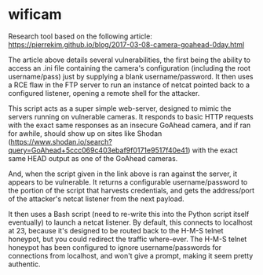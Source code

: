 # wificam

Research tool based on the following article:
https://pierrekim.github.io/blog/2017-03-08-camera-goahead-0day.html

The article above details several vulnerabilities, the first being the ability to access an .ini file containing the camera's configuration (including the root username/pass) just by supplying a blank username/password. It then uses a RCE flaw in the FTP server to run an instance of netcat pointed back to a configured listener, opening a remote shell for the attacker.

This script acts as a super simple web-server, designed to mimic the servers running on vulnerable cameras. It responds to basic HTTP requests with the exact same responses as an insecure GoAhead camera, and if ran for awhile, should show up on sites like Shodan (https://www.shodan.io/search?query=GoAhead+5ccc069c403ebaf9f0171e9517f40e41) with the exact same HEAD output as one of the GoAhead cameras.

And, when the script given in the link above is ran against the server, it appears to be vulnerable. It returns a configurable username/password to the portion of the script that harvests credentials, and gets the address/port of the attacker's netcat listener from the next payload.

It then uses a Bash script (need to re-write this into the Python script itself eventually) to launch a netcat listener. By default, this connects to localhost at 23, because it's designed to be routed back to the H-M-S telnet honeypot, but you could redirect the traffic where-ever. The H-M-S telnet honeypot has been configured to ignore username/passwords for connections from localhost, and won't give a prompt, making it seem pretty authentic.
